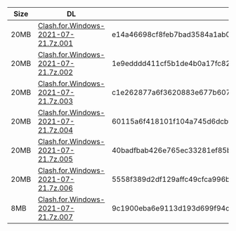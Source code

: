 |    Size   |     DL  | sha512sum |
|  ---  |  ---  |  ---  |
| 20MB | [Clash.for.Windows-2021-07-21.7z.001](https://cdn.jsdelivr.net/gh/appleians/cfw_intel@main/Clash.for.Windows-2021-07-21.7z.001) | e14a46698cf8feb7bad3584a1ab00594402111cfce09cdd6261c746bcd7e6797a33513251b87107db6552fca630234b763e04e8c902653598409699e0888e283 |
| 20MB | [Clash.for.Windows-2021-07-21.7z.002](https://cdn.jsdelivr.net/gh/appleians/cfw_intel@main/Clash.for.Windows-2021-07-21.7z.002) | 1e9edddd411cf5b1de4b0a17fc820eaa401edfc1cc26c96a46d94497cde354c24cef34263085a6446f8f00cead8c50e948ae097c4654a1e2eb6a617e143faa03 |
| 20MB | [Clash.for.Windows-2021-07-21.7z.003](https://cdn.jsdelivr.net/gh/appleians/cfw_intel@main/Clash.for.Windows-2021-07-21.7z.003) | c1e262877a6f3620883e677b607d2cb86022372c38e387560681223bfe50b2c9b10398da204b84fd8fabae3f1c89356209640ba9baac25dc2b2f1acb0df5804a |
| 20MB | [Clash.for.Windows-2021-07-21.7z.004](https://cdn.jsdelivr.net/gh/appleians/cfw_intel@main/Clash.for.Windows-2021-07-21.7z.004) | 60115a6f418101f104a745d6dcbffe219094e80f7c689b51a7cc58380637405f7f3179c937482d374828778b5dba72e6715a54370cc2bbf9cdde19b663fee2d1 |
| 20MB | [Clash.for.Windows-2021-07-21.7z.005](https://cdn.jsdelivr.net/gh/appleians/cfw_intel@main/Clash.for.Windows-2021-07-21.7z.005) | 40badfbab426e765ec33281ef85b18719c218e4888369ecec55dfb224be145845b95441e3b348ba87cbf5f27b4f56b050af119d9b7eb29104e27d34bea174988 |
| 20MB | [Clash.for.Windows-2021-07-21.7z.006](https://cdn.jsdelivr.net/gh/appleians/cfw_intel@main/Clash.for.Windows-2021-07-21.7z.006) | 5558f389d2df129affc49cfca996bbf887e051b57ed765cc848fec599d3ca03659adb3f8722e06b4a003d1968d8d69d1b7cf89f53d987b92780e49b84e5c762f |
| 8MB | [Clash.for.Windows-2021-07-21.7z.007](https://cdn.jsdelivr.net/gh/appleians/cfw_intel@main/Clash.for.Windows-2021-07-21.7z.007) | 9c1900eba6e9113d193d699f94c34d40da20e5a18dccd54e03e0bb7972132c14f572b5e93264b31a42a8f46cc462b2e54d4d2e32901e9473105d06c2ba8f03b0 |
